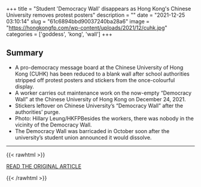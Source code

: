 +++
title = "Student 'Democracy Wall' disappears as Hong Kong's Chinese University removes protest posters"
description = ""
date = "2021-12-25 03:10:14"
slug = "61c6894bbd90037240ba28a6"
image = "https://hongkongfp.com/wp-content/uploads/2021/12/cuhk.jpg"
categories = ['goddess', 'kong', 'wall']
+++



## Summary

- A pro-democracy message board at the Chinese University of Hong Kong (CUHK) has been reduced to a blank wall after school authorities stripped off protest posters and stickers from the once-colourful display.
- A worker carries out maintenance work on the now-empty “Democracy Wall” at the Chinese University of Hong Kong on December 24, 2021.
- Stickers leftover on Chinese University’s “Democracy Wall” after the authorities’ purge.
- Photo: Hillary Leung/HKFPBesides the workers, there was nobody in the vicinity of the Democracy Wall.
- The Democracy Wall was barricaded in October soon after the university’s student union announced it would dissolve.

---

{{< rawhtml >}}
  <p class="article-category">
    <a target="_blank" href="https://hongkongfp.com/2021/12/24/student-democracy-wall-disappears-as-hong-kongs-chinese-university-removes-protest-posters/">READ THE ORIGINAL ARTICLE</a>
  </p>
{{< /rawhtml >}}
